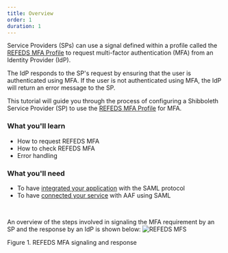 ```yaml
---
title: Overview
order: 1
duration: 1
---
```


Service Providers (SPs) can use a signal defined within a profile called the [REFEDS MFA Profile](https://refeds.org/profile/mfa) to request multi-factor authentication (MFA) from an Identity Provider (IdP).

The IdP responds to the SP's request by ensuring that the user is authenticated using MFA. If the user is not authenticated using MFA, the IdP will return an error message to the SP.

This tutorial will guide you through the process of configuring a Shibboleth Service Provider (SP) to use the [REFEDS MFA Profile](https://refeds.org/profile/mfa) for MFA.

### What you'll learn

- How to request REFEDS MFA
- How to check REFEDS MFA
- Error handling

### What you'll need

- To have [integrated your application](/saml-integration) with the SAML protocol
- To have [connected your service](/connect-a-saml-service) with AAF using SAML

<br>

An overview of the steps involved in signaling the MFA requirement by an SP and the response by an IdP is shown below:
![REFEDS MFS](/assets/images/configure-refeds-mfa-on-shibboleth-sp/refeds-mfa.png)

Figure 1. REFEDS MFA signaling and response
